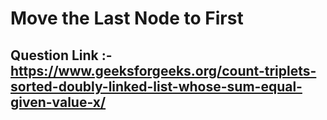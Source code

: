 # Move the Last Node to First

## Question Link :- https://www.geeksforgeeks.org/count-triplets-sorted-doubly-linked-list-whose-sum-equal-given-value-x/ 